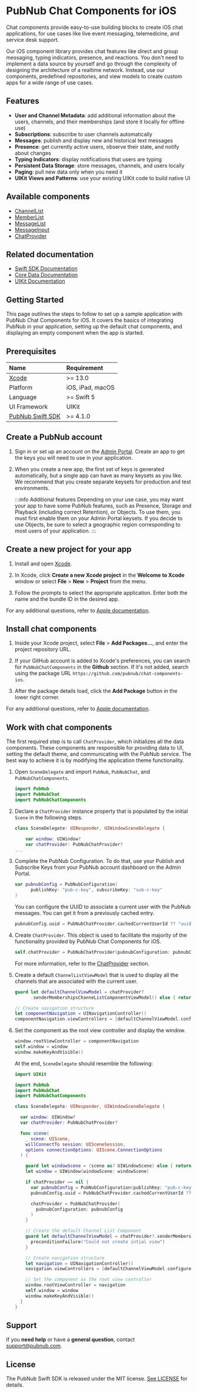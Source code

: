 # PubNub Chat Components for iOS

Chat components provide easy-to-use building blocks to create iOS chat applications, for use cases like live event messaging, telemedicine, and service desk support.

Our iOS component library provides chat features like direct and group messaging, typing indicators, presence, and reactions.  You don't need to implement a data source by yourself and go through the complexity of designing the architecture of a realtime network. Instead, use our components, predefined repositories, and view models to create custom apps for a wide range of use cases.

## Features

* **User and Channel Metadata**: add additional information about the users, channels, and their memberships (and store it locally for offline use)
* **Subscriptions**: subscribe to user channels automatically
* **Messages**: publish and display new and historical text messages
* **Presence**: get currently active users, observe their state, and notify about changes
* **Typing Indicators**: display notifications that users are typing
* **Persistent Data Storage**: store messages, channels, and users locally
* **Paging**: pull new data only when you need it
* **UIKit Views and Patterns**: use your existing UIKit code to build native UI

## Available components

* [ChannelList](/docs/chat/components/ios/ui-components-ios#channellist)
* [MemberList](/docs/chat/components/ios/ui-components-ios#memberlist)
* [MessageList](/docs/chat/components/ios/ui-components-ios#messagelist)
* [MessageInput](/docs/chat/components/ios/ui-components-ios#messageinput)
* [ChatProvider](/docs/chat/components/ios/chat-provider-ios)

## Related documentation

* [Swift SDK Documentation](/docs/sdks/swift)
* [Core Data Documentation](https://developer.apple.com/documentation/coredata)
* [UIKit Documentation](https://developer.apple.com/documentation/uikit/)

## Getting Started

This page outlines the steps to follow to set up a sample application with PubNub Chat Components for iOS. It covers the basics of integrating PubNub in your application, setting up the default chat components, and displaying an empty component when the app is started.

## Prerequisites

| Name | Requirement |
| :--- | :------ |
| [Xcode](https://developer.apple.com/xcode/resources/) | >= 13.0 |
| Platform | iOS, iPad, macOS |
| Language | >= Swift 5 |
| UI Framework | UIKit |
| [PubNub Swift SDK](https://github.com/pubnub/swift) | >= 4.1.0 |

## Create a PubNub account

1. Sign in or set up an account on the [Admin Portal](https://dashboard.pubnub.com/). Create an app to get the keys you will need to use in your application.

1. When you create a new app, the first set of keys is generated automatically, but a single app can have as many keysets as you like. We recommend that you create separate keysets for production and test environments.

    :::info Additional features
    Depending on your use case, you may want your app to have some PubNub features, such as Presence, Storage and Playback (including correct Retention), or Objects. To use them, you must first enable them on your Admin Portal keysets. If you decide to use Objects, be sure to select a geographic region corresponding to most users of your application.
    :::

## Create a new project for your app

1. Install and open [Xcode](https://developer.apple.com/xcode/resources/).

1. In Xcode, click **Create a new Xcode project** in the **Welcome to Xcode** window or select **File** > **New** > **Project** from the menu.

1. Follow the prompts to select the appropriate application. Enter both the name and the bundle ID in the desired app.

For any additional questions, refer to [Apple documentation](https://developer.apple.com/documentation/xcode/creating-an-xcode-project-for-an-app).

## Install chat components

1. Inside your Xcode project, select **File** > **Add Packages...**, and enter the project repository URL.

1. If your GitHub account is added to Xcode's preferences, you can search for `PubNubChatComponents` in the **Github** section. If it's not added, search using the package URL `https://github.com/pubnub/chat-components-ios`.

1. After the package details load, click the **Add Package** button in the lower right corner.

For any additional questions, refer to [Apple documentation](https://developer.apple.com/documentation/swift_packages/adding_package_dependencies_to_your_app).

## Work with chat components

The first required step is to call `ChatProvider`, which initializes all the data components. These components are responsible for providing data to UI, setting the default theme, and communicating with the PubNub service. The best way to achieve it is by modifying the application theme functionality.

1. Open `SceneDelegate` and import `PubNub`, `PubNubChat`, and `PubNubChatComponents`.

    ```swift
    import PubNub
    import PubNubChat
    import PubNubChatComponents
    ```

1. Declare a `ChatProvider` instance property that is populated by the initial `Scene` in the following steps.

    ```swift
    class SceneDelegate: UIResponder, UIWindowSceneDelegate {

        var window: UIWindow?
        var chatProvider: PubNubChatProvider?
    ...
    ```

1. Complete the PubNub Configuration. To do that, use your Publish and Subscribe Keys from your PubNub account dashboard on the Admin Portal.

    ```swift
    var pubnubConfig = PubNubConfiguration(
          publishKey: "pub-c-key", subscribeKey: "sub-c-key"
    )
    ```

    You can configure the UUID to associate a current user with the PubNub messages. You can get it from a previously cached entry.

    ```swift
    pubnubConfig.uuid = PubNubChatProvider.cachedCurrentUserId ?? "uuid-of-current-user"
    ```

1. Create `ChatProvider`. This object is used to facilitate the majority of the functionality provided by PubNub Chat Components for iOS.

    ```swift
    self.chatProvider = PubNubChatProvider(pubnubConfiguration: pubnubConfig)
    ```

    For more information, refer to the [ChatProvider](/docs/chat/components/ios/chat-provider-ios) section.

1. Create a default `ChannelListViewModel` that is used to display all the channels that are associated with the current user.

    ```swift
    guard let defaultChannelViewModel = chatProvider?
          .senderMembershipsChanneListComponentViewModel() else { return }

    // Create navigation structure
    let componentNavigation = UINavigationController()
    componentNavigation.viewControllers = [defaultChannelViewModel.configuredComponentView()]
    ```

1. Set the component as the root view controller and display the window.

    ```swift
    window.rootViewController = componentNavigation
    self.window = window
    window.makeKeyAndVisible()
    ```

    At the end, `SceneDelegate` should resemble the following:

    ```swift
    import UIKit

    import PubNub
    import PubNubChat
    import PubNubChatComponents

    class SceneDelegate: UIResponder, UIWindowSceneDelegate {

      var window: UIWindow?
      var chatProvider: PubNubChatProvider?

      func scene(
        _ scene: UIScene,
        willConnectTo session: UISceneSession,
        options connectionOptions: UIScene.ConnectionOptions
      ) {

        guard let windowScene = (scene as? UIWindowScene) else { return }
        let window = UIWindow(windowScene: windowScene)

        if chatProvider == nil {
          var pubnubConfig = PubNubConfiguration(publishKey: "pub-c-key", subscribeKey: "sub-c-key")
          pubnubConfig.uuid = PubNubChatProvider.cachedCurrentUserId ?? "uuid-of-current-user"

          chatProvider = PubNubChatProvider(
            pubnubConfiguration: pubnubConfig
          )
        }

        // Create the default Channel List Component
        guard let defaultChannelViewModel = chatProvider?.senderMembershipsChanneListComponentViewModel() else {
          preconditionFailure("Could not create intial view")
        }

        // Create navigation structure
        let navigation = UINavigationController()
        navigation.viewControllers = [defaultChannelViewModel.configuredComponentView()]

        // Set the component as the root view controller
        window.rootViewController = navigation
        self.window = window
        window.makeKeyAndVisible()
      }
    }
    ```


## Support

If you **need help** or have a **general question**, contact <support@pubnub.com>.

## License

The PubNub Swift SDK is released under the MIT license.
[See LICENSE](https://github.com/pubnub/swift/blob/master/LICENSE) for details.
